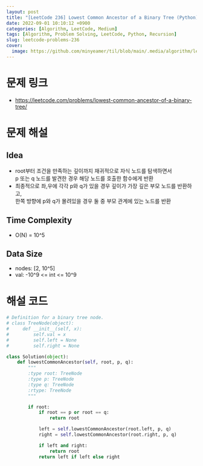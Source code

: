 ```yaml
---
layout: post
title: "[LeetCode 236] Lowest Common Ancestor of a Binary Tree (Python)"
date: 2022-09-01 10:10:12 +0900
categories: [Algorithm, LeetCode, Medium]
tags: [Algorithm, Problem Solving, LeetCode, Python, Recursion]
slug: leetcode-problems-236
cover:
  image: https://github.com/minyeamer/til/blob/main/.media/algorithm/leetcode-logo.png?raw=true
---
```


# 문제 링크
- https://leetcode.com/problems/lowest-common-ancestor-of-a-binary-tree/

# 문제 해설

## Idea
- root부터 조건을 만족하는 깊이까지 재귀적으로 자식 노드를 탐색하면서   
  p 또는 q 노드를 발견한 경우 해당 노드를 호출한 함수에게 반환
- 최종적으로 좌,우에 각각 p와 q가 있을 경우 깊이가 가장 깊은 부모 노드를 반환하고,   
  한쪽 방향에 p와 q가 몰려있을 경우 둘 중 부모 관계에 있는 노드를 반환

## Time Complexity
- O(N) = 10^5

## Data Size
- nodes: [2, 10^5]
- val: -10^9 <= int <= 10^9

# 해설 코드

```python
# Definition for a binary tree node.
# class TreeNode(object):
#     def __init__(self, x):
#         self.val = x
#         self.left = None
#         self.right = None

class Solution(object):
    def lowestCommonAncestor(self, root, p, q):
        """
        :type root: TreeNode
        :type p: TreeNode
        :type q: TreeNode
        :rtype: TreeNode
        """

        if root:
            if root == p or root == q:
                return root

            left = self.lowestCommonAncestor(root.left, p, q)
            right = self.lowestCommonAncestor(root.right, p, q)

            if left and right:
                return root
            return left if left else right
```